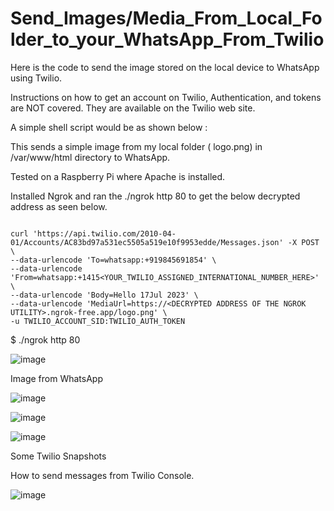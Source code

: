 # Send_Images/Media_From_Local_Folder_to_your_WhatsApp_From_Twilio

Here is the code to send the image stored on the local device to WhatsApp  using Twilio.

Instructions on how to get an account on Twilio, Authentication, and tokens are NOT covered. They are available on the Twilio web site.

A simple shell script would be as shown below :

This sends a simple image from my local folder ( logo.png) in /var/www/html directory to WhatsApp.

Tested on a Raspberry Pi where Apache is installed.

Installed Ngrok and ran the ./ngrok http 80 to get the below decrypted address as seen below.

```

curl 'https://api.twilio.com/2010-04-01/Accounts/AC83bd97a531ec5505a519e10f9953edde/Messages.json' -X POST \
--data-urlencode 'To=whatsapp:+919845691854' \
--data-urlencode 'From=whatsapp:+1415<YOUR_TWILIO_ASSIGNED_INTERNATIONAL_NUMBER_HERE>' \
--data-urlencode 'Body=Hello 17Jul 2023' \
--data-urlencode 'MediaUrl=https://<DECRYPTED ADDRESS OF THE NGROK UTILITY>.ngrok-free.app/logo.png' \
-u TWILIO_ACCOUNT_SID:TWILIO_AUTH_TOKEN

```

$ ./ngrok http 80

![image](https://github.com/kiranshashiny/SendImages_to_WhatsApp_From_Twilio/assets/14288989/1ec37e5b-50a4-4a0c-8b04-44c546b695ce)


Image from WhatsApp


![image](https://github.com/kiranshashiny/SendImages_to_WhatsApp_From_Twilio/assets/14288989/d73d3818-d96e-4274-8374-bfda0c9a6782)

![image](https://github.com/kiranshashiny/SendImages_to_WhatsApp_From_Twilio/assets/14288989/8812488d-03e2-4e93-be3b-f47fcb8b923e)

![image](https://github.com/kiranshashiny/SendImages_to_WhatsApp_From_Twilio/assets/14288989/1648080c-40fe-43b2-944e-eaa39cdc7f50)



Some Twilio Snapshots


How to send messages from Twilio Console.

![image](https://github.com/kiranshashiny/SendImages_to_WhatsApp_From_Twilio/assets/14288989/45c92390-5efe-4095-beeb-2a4391189b58)

